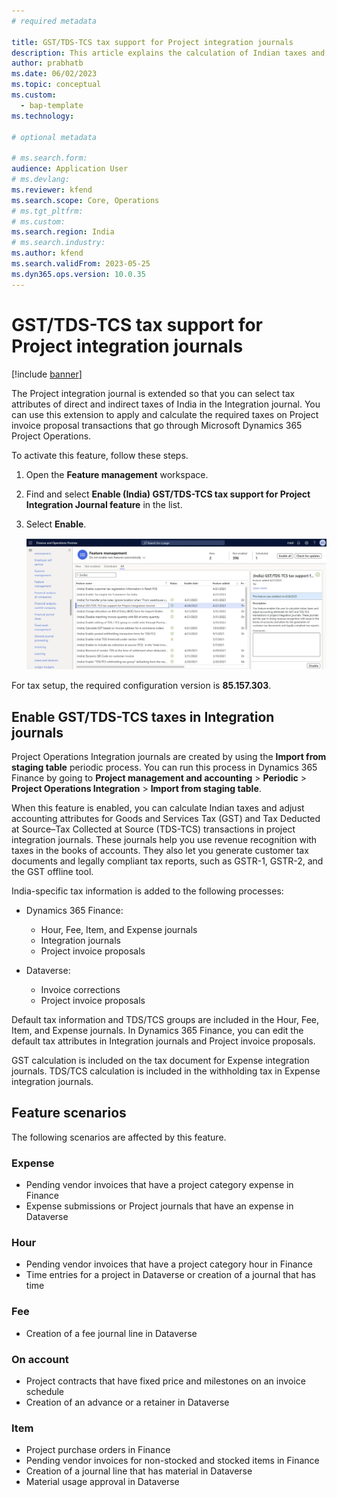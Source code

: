 ```yaml
---
# required metadata

title: GST/TDS-TCS tax support for Project integration journals
description: This article explains the calculation of Indian taxes and how to adjust accounting attributes for GST and TDS-TCS transactions in Project integration journals.
author: prabhatb
ms.date: 06/02/2023
ms.topic: conceptual
ms.custom: 
  - bap-template
ms.technology: 

# optional metadata

# ms.search.form: 
audience: Application User
# ms.devlang: 
ms.reviewer: kfend
ms.search.scope: Core, Operations
# ms.tgt_pltfrm: 
# ms.custom: 
ms.search.region: India
# ms.search.industry: 
ms.author: kfend
ms.search.validFrom: 2023-05-25
ms.dyn365.ops.version: 10.0.35
---
```


# GST/TDS-TCS tax support for Project integration journals

[!include [banner](../includes/banner.md)]

The Project integration journal is extended so that you can select tax attributes of direct and indirect taxes of India in the Integration journal. You can use this extension to apply and calculate the required taxes on Project invoice proposal transactions that go through Microsoft Dynamics 365 Project Operations.

To activate this feature, follow these steps.

1. Open the **Feature management** workspace.
2. Find and select **Enable (India) GST/TDS-TCS tax support for Project Integration Journal feature** in the list.
3. Select **Enable**.

    ![Screenshot that shows the feature in the list of available features in the Feature management workspace.](media/project-integration-journal-001.png)

For tax setup, the required configuration version is **85.157.303**.

## Enable GST/TDS-TCS taxes in Integration journals

Project Operations Integration journals are created by using the **Import from staging table** periodic process. You can run this process in Dynamics 365 Finance by going to **Project management and accounting** \> **Periodic** \> **Project Operations Integration** \> **Import from staging table**.

When this feature is enabled, you can calculate Indian taxes and adjust accounting attributes for Goods and Services Tax (GST) and Tax Deducted at Source–Tax Collected at Source (TDS-TCS) transactions in project integration journals. These journals help you use revenue recognition with taxes in the books of accounts. They also let you generate customer tax documents and legally compliant tax reports, such as GSTR-1, GSTR-2, and the GST offline tool.

India-specific tax information is added to the following processes:

- Dynamics 365 Finance:

    - Hour, Fee, Item, and Expense journals
    - Integration journals
    - Project invoice proposals

- Dataverse:

    - Invoice corrections
    - Project invoice proposals

Default tax information and TDS/TCS groups are included in the Hour, Fee, Item, and Expense journals. In Dynamics 365 Finance, you can edit the default tax attributes in Integration journals and Project invoice proposals.

GST calculation is included on the tax document for Expense integration journals. TDS/TCS calculation is included in the withholding tax in Expense integration journals.

## Feature scenarios

The following scenarios are affected by this feature.

### Expense

- Pending vendor invoices that have a project category expense in Finance
- Expense submissions or Project journals that have an expense in Dataverse

### Hour

- Pending vendor invoices that have a project category hour in Finance
- Time entries for a project in Dataverse or creation of a journal that has time

### Fee

- Creation of a fee journal line in Dataverse

### On account

- Project contracts that have fixed price and milestones on an invoice schedule
- Creation of an advance or a retainer in Dataverse

### Item

- Project purchase orders in Finance
- Pending vendor invoices for non-stocked and stocked items in Finance
- Creation of a journal line that has material in Dataverse
- Material usage approval in Dataverse
